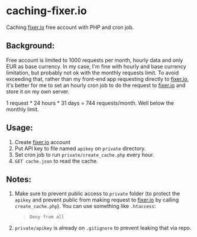 # caching-fixer.io
Caching [fixer.io] free account with PHP and cron job.

## Background:
Free account is limited to 1000 requests per month, hourly data and only EUR as base currency. In my case, I'm fine with hourly and base currency limitation, but probably not ok with the monthly requests limit. To avoid exceeding that, rather than my front-end app requesting directly to [fixer.io], it's better for me to set an hourly cron job to do the request to [fixer.io] and store it on my own server.

1 request * 24 hours * 31 days = 744 requests/month. Well below the monthly limit.

## Usage:
1. Create [fixer.io] account
1. Put API key to file named `apikey` on `private` directory.
1. Set cron job to run `private/create_cache.php` every hour.
1. `GET cache.json` to read the cache.

## Notes:
1. Make sure to prevent public access to `private` folder (to protect the `apikey` and prevent public from making request to [fixer.io] by calling `create_cache.php`). You can use something like `.htaccess`:
	>`Deny from all`
1. `private/apikey` is already on `.gitignore` to prevent leaking that via repo.

[fixer.io]: http://fixer.io?fpr=suryavip&fp_sid=github